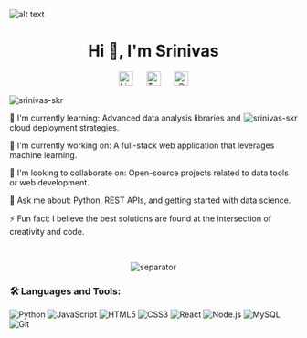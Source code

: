 ![alt text](https://iili.io/JU1Yhg4.gif)

<h1 align="center">Hi 👋, I'm Srinivas</h1>

<p align="center">
<a href="https://www.linkedin.com/in/YOUR_PROFILE_ID_HERE"><img src="https://iili.io/FSvLudx.png" alt="LinkedIn" width="25"/></a>
&nbsp;&nbsp;&nbsp;&nbsp;
<a href="https://twitter.com/YOUR_USERNAME_HERE"><img src="https://iili.io/FSkZQaf.png" alt="Twitter" width="25"/></a>
&nbsp;&nbsp;&nbsp;&nbsp;
<a href="mailto:your-email@gmail.com"><img src="https://iili.io/FSvPiLg.png" alt="Gmail" width="25"/></a>
</p>

<p align="left">
<img src="https://komarev.com/ghpvc/?username=srinivas-skr&label=Profile%20views&color=0e75b6&style=flat-square" alt="srinivas-skr"/>
</p>

<img align="right" src="https://github-readme-stats.vercel.app/api/top-langs?username=srinivas-skr&show_icons=true&locale=en&layout=compact&theme=vision-friendly-dark" alt="srinivas-skr"/>

🌱 I'm currently learning: Advanced data analysis libraries and cloud deployment strategies.

🔭 I'm currently working on: A full-stack web application that leverages machine learning.

🤝 I'm looking to collaborate on: Open-source projects related to data tools or web development.

💬 Ask me about: Python, REST APIs, and getting started with data science.

⚡ Fun fact: I believe the best solutions are found at the intersection of creativity and code.

<br clear="right"/>

<p align="center">
<img src="https://user-images.githubusercontent.com/73097560/115834477-dbab4500-a447-11eb-908a-139a6edaec5c.gif" alt="separator"/>
</p>

<h3 align="left">🛠️ Languages and Tools:</h3>
<p align="left">
<img src="https://img.shields.io/badge/Python-3776AB?style=flat-square&logo=python&logoColor=white" alt="Python"/>
<img src="https://img.shields.io/badge/JavaScript-F7DF1E?style=flat-square&logo=javascript&logoColor=black" alt="JavaScript"/>
<img src="https://img.shields.io/badge/HTML5-E34F26?style=flat-square&logo=html5&logoColor=white" alt="HTML5"/>
<img src="https://img.shields.io/badge/CSS3-1572B6?style=flat-square&logo=css3&logoColor=white" alt="CSS3"/>
<img src="https://img.shields.io/badge/React-20232A?style=flat-square&logo=react&logoColor=61DAFB" alt="React"/>
<img src="https://img.shields.io/badge/Node.js-339933?style=flat-square&logo=nodedotjs&logoColor=white" alt="Node.js"/>
<img src="https://img.shields.io/badge/MySQL-4479A1?style=flat-square&logo=mysql&logoColor=white" alt="MySQL"/>
<img src="https://img.shields.io/badge/Git-F05032?style=flat-square&logo=git&logoColor=white" alt="Git"/>
</p>
